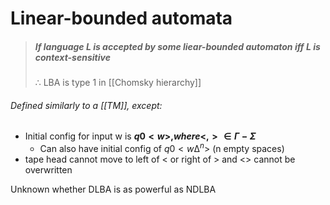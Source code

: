 # Linear-bounded automata

> ##### If language L is accepted by some liear-bounded automaton iff L is context-sensitive
> $\therefore$ LBA is type 1 in [[Chomsky hierarchy]]

###### Defined similarly to a [[TM]], except:
- Initial config for input w is **$q0<w>, where <,> ∈ Γ − Σ$**
	- Can also have initial config of $q0<w∆^n>$ (n empty spaces)
-  tape head cannot move to left of < or right of > and <> cannot be overwritten

Unknown whether DLBA is as powerful as NDLBA